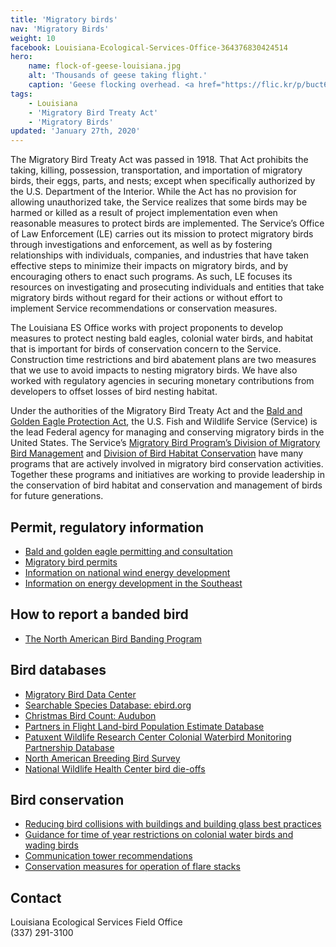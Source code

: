```yaml
---
title: 'Migratory birds'
nav: 'Migratory Birds'
weight: 10
facebook: Louisiana-Ecological-Services-Office-364376830424514
hero:
    name: flock-of-geese-louisiana.jpg
    alt: 'Thousands of geese taking flight.'
    caption: 'Geese flocking overhead. <a href="https://flic.kr/p/buct6K">Photo</a> by Corey Douglas.'
tags:
    - Louisiana
    - 'Migratory Bird Treaty Act'
    - 'Migratory Birds'
updated: 'January 27th, 2020'
---
```


The Migratory Bird Treaty Act was passed in 1918.  That Act prohibits the taking, killing, possession, transportation, and importation of migratory birds, their eggs, parts, and nests; except when specifically authorized by the U.S. Department of the Interior.   While the Act has no provision for allowing unauthorized take, the Service realizes that some birds may be harmed or killed as a result of project implementation even when reasonable measures to protect birds are implemented.  The Service’s Office of Law Enforcement (LE) carries out its mission to protect migratory birds through investigations and enforcement, as well as by fostering relationships with individuals, companies, and industries that have taken effective steps to minimize their impacts on migratory birds, and by encouraging others to enact such programs.  As such, LE focuses its resources on investigating and prosecuting individuals and entities that take migratory birds without regard for their actions or without effort to implement Service recommendations or conservation measures.

The Louisiana ES Office works with project proponents to develop measures to protect nesting bald eagles, colonial water birds, and habitat that is important for birds of conservation concern to the Service.  Construction time restrictions and bird abatement plans are two measures that we use to avoid impacts to nesting migratory birds.  We have also worked with regulatory agencies in securing monetary contributions from developers to offset losses of bird nesting habitat. 

Under the authorities of the Migratory Bird Treaty Act and the [Bald and Golden Eagle Protection Act](/our-services/permits/eagles/), the U.S. Fish and Wildlife Service (Service) is the lead Federal agency for managing and conserving migratory birds in the United States. The Service’s [Migratory Bird Program’s Division of Migratory Bird Management](https://www.fws.gov/migratorybirds) and [Division of Bird Habitat Conservation](https://www.fws.gov/migratorybirds/PartnershipsAndIniatives.html) have many programs that are actively involved in migratory bird conservation activities. Together these programs and initiatives are working to provide leadership in the conservation of bird habitat and conservation and management of birds for future generations.

## Permit, regulatory information

- [Bald and golden eagle permitting and consultation](/our-services/eagle-technical-assistance/)
- [Migratory bird permits](https://www.fws.gov/permits/applicationforms/ApplicationLM.html#MBTA)
- [Information on national wind energy development](https://www.fws.gov/windenergy)
- [Information on energy development in the Southeast](/our-services/energy-development/)

## How to report a banded bird

- [The North American Bird Banding Program](https://www.pwrc.usgs.gov/BBL/)

## Bird databases

- [Migratory Bird Data Center](https://migbirdapps.fws.gov/)
- [Searchable Species Database: ebird.org](http://ebird.org/ebird/eBirdReports?cmd=Start)
- [Christmas Bird Count: Audubon](http://birds.audubon.org/christmas-bird-count)
- [Partners in Flight Land-bird Population Estimate Database](http://pif.birdconservancy.org/PopEstimates/)
- [Patuxent Wildlife Research Center Colonial Waterbird Monitoring Partnership Database](https://www.pwrc.usgs.gov/cwb/database/)
- [North American Breeding Bird Survey](http://www.pwrc.usgs.gov/BBS/)
- [National Wildlife Health Center bird die-offs](http://www.nwhc.usgs.gov/)

## Bird conservation

- [Reducing bird collisions with buildings and building glass best practices](/pdf/guidelines/reducing-bird-collisions-with-buildings-and-building-glass-best-practices.pdf)
- [Guidance for time of year restrictions on colonial water birds and wading birds](/pdf/guidelines/colonial-water-birds-and-wading-birds-louisiana.pdf)
- [Communication tower recommendations](/pdf/guidelines/communication-tower-recommendations-louisiana.pdf)
- [Conservation measures for operation of flare stacks](/pdf/guidelines/conservation-measures-for-operation-of-flare-stacks.pdf)


## Contact

Louisiana Ecological Services Field Office  
(337) 291-3100
